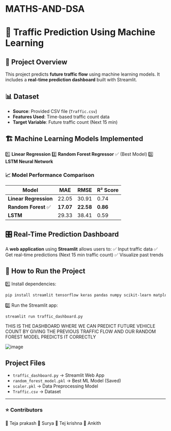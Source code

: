 # MATHS-AND-DSA
# 🚦 Traffic Prediction Using Machine Learning

## 📌 Project Overview
This project predicts **future traffic flow** using machine learning models. It includes a **real-time prediction dashboard** built with Streamlit.

## 📊 Dataset
- **Source**: Provided CSV file (`Traffic.csv`)
- **Features Used**: Time-based traffic count data
- **Target Variable**: Future traffic count (Next 15 min)

## 🏗️ Machine Learning Models Implemented
1️⃣ **Linear Regression**
2️⃣ **Random Forest Regressor** ✅ (Best Model)
3️⃣ **LSTM Neural Network**

### 📈 **Model Performance Comparison**
| Model | MAE | RMSE | R² Score |
|--------|------|-------|----------|
| **Linear Regression** | 22.05 | 30.91 | 0.74 |
| **Random Forest** ✅ | **17.07** | **22.58** | **0.86** |
| **LSTM** | 29.33 | 38.41 | 0.59 |

## 🎛️ Real-Time Prediction Dashboard
A **web application** using **Streamlit** allows users to:
✅ Input traffic data
✅ Get real-time predictions (Next 15 min traffic count)
✅ Visualize past trends

## 🚀 How to Run the Project
1️⃣ Install dependencies:
```bash
pip install streamlit tensorflow keras pandas numpy scikit-learn matplotlib seaborn
```
2️⃣ Run the Streamlit app:
```bash
streamlit run traffic_dashboard.py
```

THIS IS THE DASHBOARD WHERE WE CAN PREDICT FUTURE VEHICLE COUNT BY GIVING THE PREVIOUS TRAFFIC FLOW AND OUR RANDOM FOREST MODEL PREDICTS IT CORRECTLY

![image](https://github.com/user-attachments/assets/08282396-c828-445b-ad50-cb8b7d303c84)

## Project Files
- `traffic_dashboard.py` → Streamlit Web App
- `random_forest_model.pkl` → Best ML Model (Saved)
- `scaler.pkl` → Data Preprocessing Model
- `Traffic.csv` → Dataset

---
### ⭐ **Contributors**
📌 Teja prakash
📌 Surya
📌 Tej krishna
📌 Ankith




